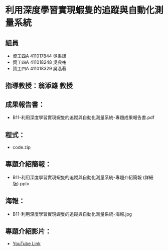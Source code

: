# 利用深度學習實現蝦隻的追蹤與自動化測量系統
## 組員
* 資工四A 411017844 吳秉謙
* 資工四A 411018248 吳典祐
* 資工四A 411018329 吳泓著
## 指導教授：翁添雄 教授
## 成果報告書：
* B11-利用深度學習實現蝦隻的追蹤與自動化測量系統-專題成果報告書.pdf
## 程式：
* code.zip
## 專題介紹簡報：
* B11-利用深度學習實現蝦隻的追蹤與自動化測量系統-專題介紹簡報 (詳細版).pptx
## 海報：
* B11-利用深度學習實現蝦隻的追蹤與自動化測量系統-海報.jpg
## 專題介紹影片：
* [YouTube Link]([https://www.youtube.com/](https://www.youtube.com/watch?v=9N5oYE6dZ4A))
